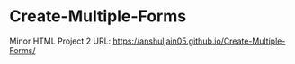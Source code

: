 # Create-Multiple-Forms
Minor HTML Project 2
URL: https://anshuljain05.github.io/Create-Multiple-Forms/
